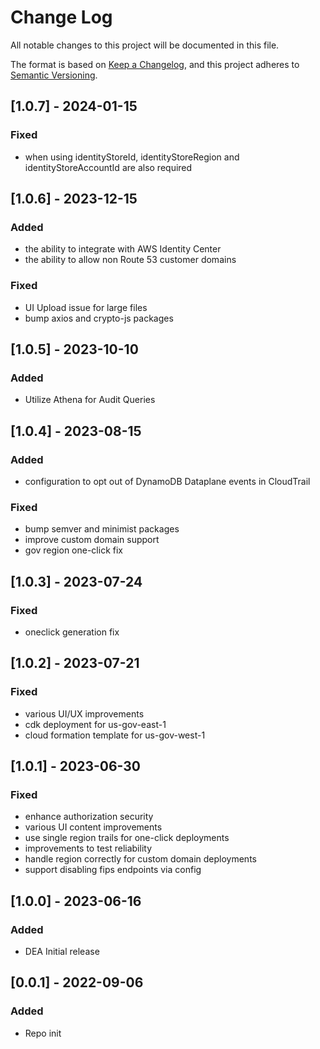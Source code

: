 # Change Log

All notable changes to this project will be documented in this file.

The format is based on [Keep a Changelog](https://keepachangelog.com/en/1.0.0/),
and this project adheres to [Semantic Versioning](https://semver.org/spec/v2.0.0.html).

## [1.0.7] - 2024-01-15

### Fixed
- when using identityStoreId, identityStoreRegion and identityStoreAccountId are also required

## [1.0.6] - 2023-12-15

### Added
- the ability to integrate with AWS Identity Center
- the ability to allow non Route 53 customer domains

### Fixed
- UI Upload issue for large files
- bump axios and crypto-js packages

## [1.0.5] - 2023-10-10

### Added
- Utilize Athena for Audit Queries

## [1.0.4] - 2023-08-15

### Added
- configuration to opt out of DynamoDB Dataplane events in CloudTrail

### Fixed
- bump semver and minimist packages
- improve custom domain support
- gov region one-click fix

## [1.0.3] - 2023-07-24

### Fixed
- oneclick generation fix

## [1.0.2] - 2023-07-21

### Fixed
- various UI/UX improvements
- cdk deployment for us-gov-east-1
- cloud formation template for us-gov-west-1

## [1.0.1] - 2023-06-30

### Fixed
- enhance authorization security
- various UI content improvements
- use single region trails for one-click deployments
- improvements to test reliability
- handle region correctly for custom domain deployments
- support disabling fips endpoints via config

## [1.0.0] - 2023-06-16
### Added
- DEA Initial release

## [0.0.1] - 2022-09-06

### Added

- Repo init